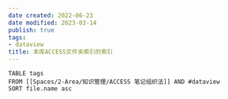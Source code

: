 ```yaml
---
date created: 2022-06-23
date modified: 2023-03-14
publish: true
tags:
- dataview
title: 本库ACCESS文件夹索引的索引
---
```

```dataview
TABLE tags
FROM [[Spaces/2-Area/知识管理/ACCESS 笔记组织法]] AND #dataview
SORT file.name asc
```
